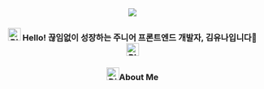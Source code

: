 <div align=center>
  <img src="https://capsule-render.vercel.app/api?type=waving&color=a1daf5&height=150&section=header&text=YuNa's%20GitHub&fontSize=42" />
</div>

<div align=center>
  <h3>
    <img src="https://raw.githubusercontent.com/Tarikul-Islam-Anik/Animated-Fluent-Emojis/master/Emojis/Smilies/Blue%20Heart.png" alt="Blue Heart" width="25" height="25" />
    Hello!
    <span>끊임없이 성장하는 주니어 프론트엔드 개발자, 김유나입니다🤗</span>
    <img src="https://raw.githubusercontent.com/Tarikul-Islam-Anik/Animated-Fluent-Emojis/master/Emojis/Smilies/Blue%20Heart.png" alt="Blue Heart" width="25" height="25" />
  </h3>
</div>

<div align=center>
  <h3><img src="https://raw.githubusercontent.com/Tarikul-Islam-Anik/Animated-Fluent-Emojis/master/Emojis/Smilies/Dizzy.png" alt="Dizzy" width="25" height="25" />About Me</h3>
  
</div>
